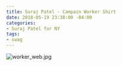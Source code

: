 ```yaml
---
title: Suraj Patel - Campain Worker Shirt
date: 2018-05-19 23:38:00 -04:00
categories:
- Suraj Patel for NY
tags:
- swag
---
```


![worker_web.jpg](/uploads/worker_web.jpg)